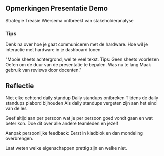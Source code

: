 ## Opmerkingen Presentatie Demo
Strategie Treasie Wiersema ontbreekt van stakeholderanalyse

### Tips
Denk na over hoe je gaat communiceren met de hardware.
	Hoe wil je interactie met hardware in je dashboard tonen

"Mooie sheets achtergrond, wel te veel tekst. Tips: Geen sheets voorlezen Oefen om de duur van de presentatie te bepalen. Was nu te lang Maak gebruik van reviews door docenten."

## Reflectie

Niet elke ochtend daily standup
Daily standups ontbreken
Tijdens de daily standups plabord bijhouden
Als daily standups vergeten zijn aan het eind van de les

Geef altijd aan per persoon wat je per persoon goed vondt gaan en wat beter kon. Doe dit over alle andere teamleden en jezelf

Aanpak persoonlijke feedback: Eerst in kladblok en dan mondeling overbrengen.
	
Laat weten welke eigenschappen prettig zijn en welke niet.